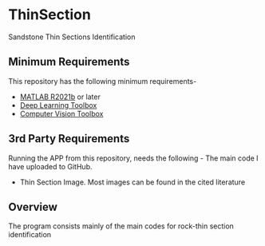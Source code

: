 # ThinSection
Sandstone Thin Sections Identification 

## Minimum Requirements

This repository has the following minimum requirements-

- [MATLAB R2021b](https://uk.mathworks.com/products/matlab.html) or later
- [Deep Learning Toolbox](https://uk.mathworks.com/products/deep-learning.html)
- [Computer Vision Toolbox](https://uk.mathworks.com/products/computer-vision.html)

## 3rd Party Requirements

Running the APP from this repository, needs the following -
The main code I have uploaded to GitHub.


- Thin Section Image. Most images can be found in the cited literature

## Overview
The program consists mainly of the main codes for rock-thin section identification
